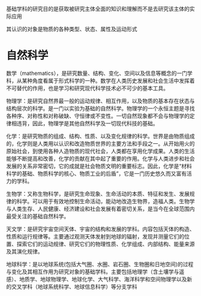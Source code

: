 基础学科的研究目的是获取被研究主体全面的知识和理解而不是去研究该主体的实际应用

其认识的对象是物质的各种类型、状态、属性及运动形式

# 自然科学

数学（mathematics），是研究数量、结构、变化、空间以及信息等概念的一门学科，从某种角度看属于形式科学的一种。数学在人类历史发展和社会生活中发挥着不可替代的作用，也是学习和研究现代科学技术必不可少的基本工具。

物理学：是研究自然界最一般的运动规律、相互作用，以及物质的基本存在状态与结构层次的科学。是一门以实验为基础的自然科学。物理学的一个永恒主题是寻找各种序、对称性和对称破缺、守恒律或不变性。一切自然现象都不会与物理学的定律相违背，因此，物理学是其他自然科学及一切现代科技的基础。

化学：是研究物质的组成、结构、性质、以及变化规律的科学。世界是由物质组成的，化学则是人类用以认识和改造物质世界的主要方法和手段之一。从开始用火的原始社会，到使用各种人造物质的现代社会，人类都在享用化学成果。人类的生活能够不断提高和改善，化学的贡献在其中起了重要的作用。化学与人类进步和社会发展的关系非常密切，它的成就是社会物质文明的重要标志。因此，化学是“材料科学的基础、物质科学的核心、物质工业的后盾”，它是一门历史悠久而又富有活力的学科。

生物学：又称生物科学，是研究生命现象、生命活动的本质、特征和发生、发展规律的科学。可以用于有效地控制生命活动，能动地改造生物界，造福人类。生物学与人类生存、人民健康、经济建设和社会发展有着密切关系，是当今在全球范围内最受关注的基础自然科学。

天文学：是研究宇宙空间天体、宇宙的结构和发展的学科。内容包括天体的构造、性质和运行规律等。主要通过观测天体发射到地球的辐射，发现并测量它们的位置、探索它们的运动规律、研究它们的物理性质、化学组成、内部结构、能量来源及其演化规律。

地球科学：是以地球系统(包括大气圈、水圈、岩石圈、生物圈和日地空间)的过程与变化及其相互作用为研究对象的基础学科。主要包括地理学（含土壤学与遥感）、地质学、地球物理学、地球化学、大气科学、海洋科学和空间物理学以及新的交叉学科（地球系统科学、地球信息科学）等分支学科
